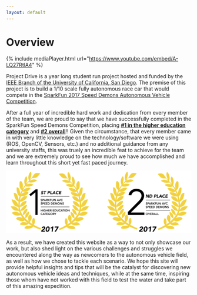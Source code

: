 ```yaml
---
layout: default
---
```


# Overview

{% include mediaPlayer.html url="https://www.youtube.com/embed/A-LQ27RtlA4" %}

Project Drive is a year long student run project hosted and funded by the [IEEE
Branch of the University of California, San Diego](https://ieee.ucsd.edu/).
The premise of this project is to build a 1/10 scale fully autonomous race car
that would compete in the [SparkFun 2017 Speed Demons Autonomous Vehicle
Competition](https://avc.sparkfun.com/2017).

After a full year of incredible hard work and dedication from every member of
the team, we are proud to say that we have successfully completed in the
SparkFun Speed Demons Competition, placing [**#1 in the higher education
category**](https://avc.sparkfun.com/2017/scores) and [**#2
overall**](https://avc.sparkfun.com/2017/scores)!! Given the circumstance, that
every member came in with very little knowledge on the technology/software we
were using (ROS, OpenCV, Sensors, etc.) and no additional guidance from any
university staffs, this was truely an incredible feat to achieve for the team
and we are extremely proud to see how much we have accomplished and learn
throughout this short yet fast paced journey.

![CompetitionAward](/assets/img/award-both.png)

As a result, we have created this website as a way to not only showcase our work,
but also shed light on the various challenges and struggles we encountered
along the way as newcomers to the autonomous vehicle field, as well as how we
chose to tackle each scenario. We hope this site will provide helpful insights
and tips that will be the catalyst for discovering new autonomous vehicle
ideas and techniques, while at the same time, inspiring those whom have not
worked with this field to test the water and take part of this amazing
expedition.
